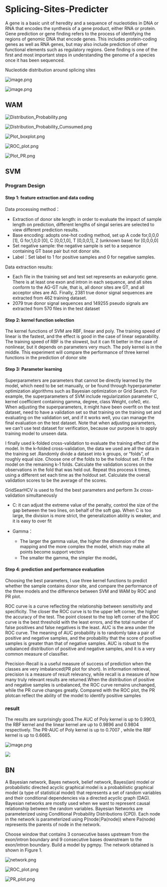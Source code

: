 # Splicing-Sites-Predicter
A gene  is a basic unit of heredity and a sequence of nucleotides in DNA or RNA that encodes the synthesis of a gene product, either RNA or protein.  Gene prediction or gene finding refers to the process of identifying the regions of genomic DNA that encode genes. This includes protein-coding genes as well as RNA genes, but may also include prediction of other functional elements such as regulatory regions. Gene finding is one of the first and most important steps in understanding the genome of a species once it has been sequenced.



Nucleotide distribution around splicing sites

![image.png](https://b3logfile.com/siyuan/1610205759005/assets/image-20210517215453-5avulne.png)

![image.png](https://b3logfile.com/siyuan/1610205759005/assets/image-20210517215449-94tsq3d.png)

## WAM

![Distribution_Probability.png](https://b3logfile.com/siyuan/1610205759005/assets/Distribution_Probability-20210602235755-1mc7fo9.png)

![Distribution_Probability_Cumsumed.png](https://b3logfile.com/siyuan/1610205759005/assets/Distribution_Probability_Cumsumed-20210602235747-irmi2lo.png)

![Plot_boxplot.png](https://b3logfile.com/siyuan/1610205759005/assets/Plot_boxplot-20210602235722-h05gaj2.png)

![ROC_plot.png](https://b3logfile.com/siyuan/1610205759005/assets/ROC_plot-20210603000901-9ckqyny.png)

![Plot_PR.png](https://b3logfile.com/siyuan/1610205759005/assets/Plot_PR-20210603000559-g71mn39.png)

## SVM

### Program Design

#### Step 1: feature extraction and data coding

Data processing method：

* Extraction of donor site length: in order to evaluate the impact of sample length on prediction, different lengths of singal series are selected to view different prediction results.
* Base encoding: adopts one-hot coding method, set up A code for,0,0,0 [1], G for,1,0,0 [0], C [0,0,1,0], T [0,0,0,1], Z (unknown base) for [0,0,0,0]
* Set negative sample: the negative sample is set to a sequence containing GT base pair but not donor site.
* Label：Set label to 1 for positive samples and 0 for negative samples.

Data extraction results:

* Each file in the training set and test set represents an eukaryotic gene. There is at least one exon and intron in each sequence, and all sites conform to the AG-GT rule, that is, all donor sites are GT, and all acceptor sites are AG. Finally, 2381 true donor signal  sequences are extracted from 462 training dataset.
* 2079 true donor signal sequences and 149255 pseudo signals are extracted from 570 files in the test dataset

#### Step 2: kernel function selection

The kernel functions of SVM are RBF, linear and poly. The training speed of linear is the fastest, and the effect is good in the case of linear separability. The training speed of RBF is the slowest, but it can fit better in the case of nonlinear, but it depends on parameters very much. The poly kernel is in the middle. This experiment will compare the performance of three kernel functions in the prediction of donor site

#### Step 3: Parameter learning

Superparameters  are parameters that cannot be directly learned by the model, which need to be set manually, or be found through hyperparameter optimization algorithms such as Bayesian optimization or Grid Search. For example, the superparameters of SVM include regularization parameter C, kernel coefficient containing gamma, degree, class Weight, cofe0, etc. When adjusting the superparameters, it might have been overfit on the test dataset, need to have a validation set so that training on the training set and evaluating on the validation set, and if it works  well, you can manage the final evaluation on the test dataset. Note that when adjusting parameters, we can't use test dataset for verification, because our purpose is to apply training model to unseen data.

I finally used  k-folded cross-validation  to evaluate the training effect of the model. In the k-folded cross-validation, the data we used are all the data in the training set .Randomly divide a dataset into k groups, or “folds”, of roughly equal size. Choose one of the folds to be the holdout set. Fit the model on the remaining k-1 folds. Calculate the validation scores on the observations in the fold that was held out. Repeat this process k times, using a different set each time as the holdout set. Calculate the overall validation scores to be the average of the scores.

GridSearHCV is used to find the best parameters and perform 3x cross-validation simultaneously

* C: it can adjust the extreme value of the penalty, control the size of the gap between the two lines, on behalf of the soft gap. When C is too large, the division is more strict, the generalization ability is weaker, and it is easy to over fit
* Gamma：

  * The larger the gamma value, the higher the dimension of the mapping and the more complex the model, which may make all points become support vectors
  * The smaller the gamma, the simpler the model。

#### Step 4: prediction and performance evaluation

Choosing the best parameters, I use three kernel functions to predict whether the sample contains donor site, and compare the performance of the three models and the difference between SVM and WAM by ROC and PR plot.

ROC curve is a curve reflecting the relationship between sensitivity and specificity. The closer the ROC curve is to the upper left corner, the higher the accuracy of the test. The point closest to the top left corner of the ROC curve is the best threshold with the least errors, and the total number of false positives and false negatives is the least. AUC is the area under the ROC curve. The meaning of AUC probability is to randomly take a pair of positive and negative samples, and the probability that the score of positive samples is greater than that of negative samples. AUC is robust to the unbalanced distribution of positive and negative samples, and it is a very common measure of classifier.

Precision-Recall is a useful measure of success of prediction when the classes are very imbalanced(PR plot for short). In information retrieval, precision is a measure of result relevancy, while recall is a measure of how many truly relevant results are returned.When the distribution of positive and negative samples is unbalanced, the ROC curve remains unchanged, while the PR curve changes greatly. Compared with the ROC plot, the PR plotcan reflect the ability of the model to identify positive samples


### result
The results are surprisingly good.The AUC of Poly kernel is up to 0.9903, the RBF kernel and the linear kernel are up to 0.9896 and 0.9804 respectively. The PR-AUC of Poly kernel is up to  0.7007 , while the RBF kernel is  up to 0.6665.

![image.png](https://b3logfile.com/siyuan/1610205759005/assets/image-20210611172832-dxzvppn.png)

![](https://b3logfile.com/siyuan/1610205759005/assets/PR_plot-20210602065916-fs6co0b.png)


## BN

A Bayesian network, Bayes network, belief network, Bayes(ian) model or probabilistic directed acyclic graphical model is a probabilistic graphical model (a type of statistical model) that represents a set of random variables and their conditional dependencies via a directed acyclic graph (DAG). Bayesian networks are mostly used when we want to represent causal relationship between the random variables. Bayesian Networks are parameterized using Conditional Probability Distributions (CPD). Each node in the network is parameterized using P(node∣Pa(node)) where Pa(node) represents the parents of node in the network.

Choose window that contains 3 consecutive bases  upstream from the exon/intron boundary and 9 consecutive bases  downstream to the exon/intron boundary. Build a model by pgmpy. The network  obtained is shown in Figure 1.

![network.png](https://b3logfile.com/siyuan/1610205759005/assets/network-20210609212835-4n4fayy.png)

![ROC_plot.png](https://b3logfile.com/siyuan/1610205759005/assets/ROC_plot-20210612090114-8p3ozb6.png)

![PR_plot.png](https://b3logfile.com/siyuan/1610205759005/assets/PR_plot-20210612085857-0mzid4l.png)
